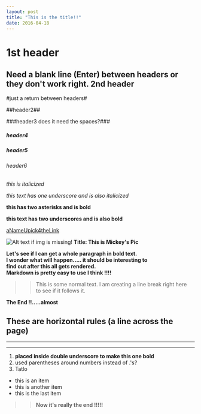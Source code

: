 ```yaml
---
layout: post
title: "This is the title!!"
date: 2016-04-18
---
```




1st header
====

Need a blank line (Enter) between headers or they don't work right.
2nd header
----




#just a return between headers#

##header2##

###header3 does it need the spaces?###

##### header4 ####

##### header5 #####

###### header6 ######    


*this is italicized*  

_this text has one underscore and is also italicized_  

**this has two asterisks and is bold**

__this text has two underscores and is also bold__   

[aNameUpick4theLink](https://github.com/)  



![Alt text if img is missing!](http://img.lum.dolimg.com/v1/images/character_mickeymouse_home_mickey_notemplate_3a0db1b2.jpeg?region=0,0,600,600&width=320 "Title of your choice.")
__Title: This is Mickey's Pic__   


__Let's see if I can get a whole paragraph in bold text.  
I wonder what will happen..... it should be interesting to  
find out after this all gets rendered.  
Markdown is pretty easy to use I think !!!!__  


>>This is some normal text. I am creating a line break right here  
to see if it follows it.  
>> 

__The End !!.....almost__  
  
   
   
These are horizontal rules (a line across the page)   
---
---
---
  
  
>
1) __placed inside double underscore to make this one bold__
2) used parentheses around numbers instead of .'s?
3) Tatlo
>


- this is an item
- this is another item
- this is the last item


>>__Now it's really the end !!!!!__
>>



